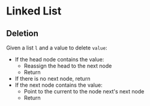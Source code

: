 # Linked List

## Deletion

Given a list `l` and a value to delete `value`:
- If the head node contains the value:
  - Reassign the head to the next node
  - Return
- If there is no next node, return
- If the next node contains the value:
  - Point to the current to the node next's next node
  - Return